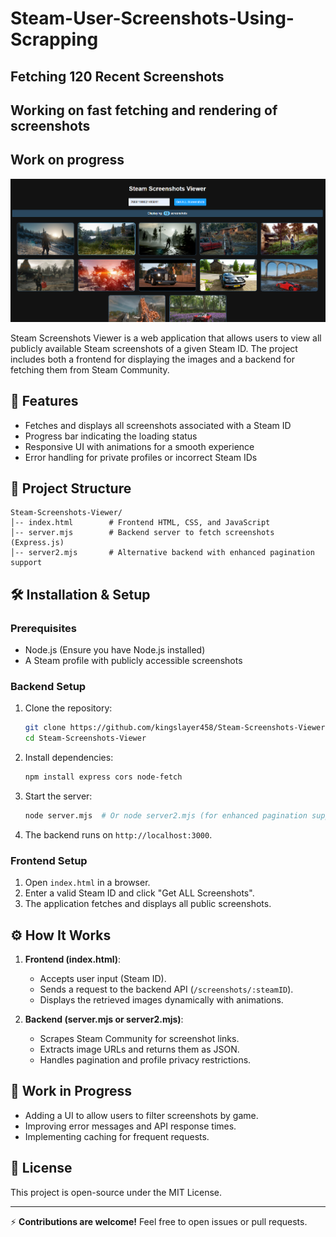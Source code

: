 # Steam-User-Screenshots-Using-Scrapping
## Fetching 120 Recent Screenshots
## Working on fast fetching and rendering of screenshots
## Work on progress
 ![scrapping](scrapping.png)  

Steam Screenshots Viewer is a web application that allows users to view all publicly available Steam screenshots of a given Steam ID. The project includes both a frontend for displaying the images and a backend for fetching them from Steam Community.

## 🚀 Features
- Fetches and displays all screenshots associated with a Steam ID
- Progress bar indicating the loading status
- Responsive UI with animations for a smooth experience
- Error handling for private profiles or incorrect Steam IDs

## 📁 Project Structure
```
Steam-Screenshots-Viewer/
│-- index.html        # Frontend HTML, CSS, and JavaScript
│-- server.mjs        # Backend server to fetch screenshots (Express.js)
│-- server2.mjs       # Alternative backend with enhanced pagination support
```

## 🛠️ Installation & Setup

### Prerequisites
- Node.js (Ensure you have Node.js installed)
- A Steam profile with publicly accessible screenshots

### Backend Setup
1. Clone the repository:
   ```sh
   git clone https://github.com/kingslayer458/Steam-Screenshots-Viewer.git
   cd Steam-Screenshots-Viewer
   ```
2. Install dependencies:
   ```sh
   npm install express cors node-fetch
   ```
3. Start the server:
   ```sh
   node server.mjs  # Or node server2.mjs (for enhanced pagination support)
   ```
4. The backend runs on `http://localhost:3000`.

### Frontend Setup
1. Open `index.html` in a browser.
2. Enter a valid Steam ID and click "Get ALL Screenshots".
3. The application fetches and displays all public screenshots.

## ⚙️ How It Works
1. **Frontend (index.html)**:
   - Accepts user input (Steam ID).
   - Sends a request to the backend API (`/screenshots/:steamID`).
   - Displays the retrieved images dynamically with animations.
   
2. **Backend (server.mjs or server2.mjs)**:
   - Scrapes Steam Community for screenshot links.
   - Extracts image URLs and returns them as JSON.
   - Handles pagination and profile privacy restrictions.

## 🚧 Work in Progress
- Adding a UI to allow users to filter screenshots by game.
- Improving error messages and API response times.
- Implementing caching for frequent requests.

## 📜 License
This project is open-source under the MIT License.

---
⚡ **Contributions are welcome!** Feel free to open issues or pull requests.
